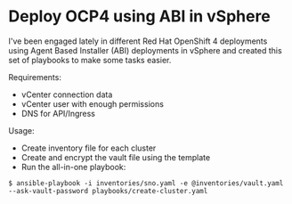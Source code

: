 # Deploy OCP4 using ABI in vSphere
I've been engaged lately in different Red Hat OpenShift 4 deployments using 
Agent Based Installer (ABI) deployments in vSphere and created this set of 
playbooks to make some tasks easier.

Requirements:
- vCenter connection data
- vCenter user with enough permissions
- DNS for API/Ingress

Usage:
- Create inventory file for each cluster
- Create and encrypt the vault file using the template
- Run the all-in-one playbook:
```
$ ansible-playbook -i inventories/sno.yaml -e @inventories/vault.yaml --ask-vault-password playbooks/create-cluster.yaml
```
